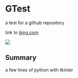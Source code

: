 # GTest
a test for a github repository

link to [bing.com](https://bing.com)

<image src = "Screenshot.png">

## Summary

a few lines of python with tkinter
